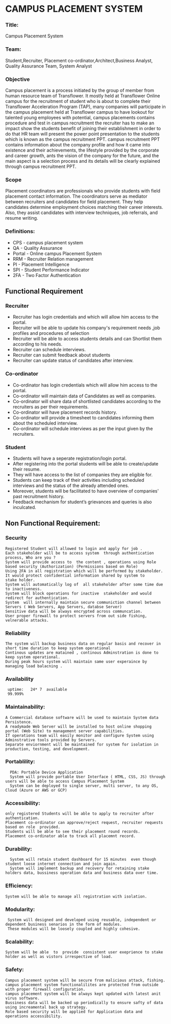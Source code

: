 # CAMPUS PLACEMENT SYSTEM



### Title:
Campus Placement System

### Team:
Student,Recruiter, Placement co-ordinator,Architect,Business Analyst, Quality Assurance Team, System Analyst

### Objective
Campus placement is a process initiated by the group of member from human resource team of Transflower. It mostly held at Transflower Online campus for the recruitment of student who is about to complete their Transflower Acceleration Program (TAP), many companies will participate in the campus placement held at Transflower campus to have lookout for talented young employees with potential, campus placements  contains procedure and test in campus recruitment the recruiter has to make an impact show the students benefit of joining their establishment in order to do that HR team will present the power point presentation to the students which is known as the campus recruitment PPT. campus recruitment PPT contains information about the company profile and how it came into existence and their achievements, the lifestyle provided by the corporate and career growth, ants the vision of the company for the future, and the main aspect is a selection process and its details will be clearly explained through campus recruitment PPT.

### Scope

Placement coordinators are professionals who provide students with field placement contact information. The coordinators serve as mediator between recruiters and candidates for field placement.
They help candidates determine employment choices matching their career interests. Also, they assist candidates with interview techniques, job referrals, and resume writing.

### Definitions:

- CPS - campus placement system
- QA - Quality Assurance
- Portal - Online campus Placement System 
- RRM - Recruiter Relation management
- PI - Placement Intelligence
- SPI - Student Performance Indicator
- 2FA - Two Factor Authentication


## Functional Requirement
### Recruiter 
- Recruiter has login credentials and which will 
  allow him access to the portal.
- Recruiter will be able to update his company's
  requirement needs ,job profiles and procedures of selection
- Recruiter will be able to access students details
  and  can Shortlist them according  to his needs.
- Recruiter can schedule interviews.
- Recruiter can submit feedback about students  
- Recruiter can update status of candidates after interview.

### Co-ordinator
-  Co-ordinator has login credentials which will 
  allow him access to the portal.
- Co-ordinator will maintain data of Candidates as well as companies.
- Co-ordinator will share data of shortlisted candidates according to the recruiters as per their requirements.
- Co-ordinator will have placement records history.
- Co-ordinator will provide a timesheet to candidates informing them about the scheduled interview.
- Co-ordinator will schedule interviews as per the input given by the recruiters.  

### Student
- Students will have a seperate registration/login portal.
- After registering into the portal students will be able to create/update their resume. 
- They will have access to the list of companies they are eligible for. 
- Students can keep track of their activities including scheduled interviews and the status of the already attended ones. 
- Moreover, students will be facilitated to have overview of companies' past recruitment history. 
- Feedback mechanism for student’s grievances and queries is also inculcated.

## Non Functional Requirement:

### Security
	Registered Student will allowed to login and apply for job .	
	Each stakeholder will be to access system  through authentication process, Who are you ?
	System will provide access to  the content , operations using Role based security (Authorization) (Permissions based on Role)
	Using 2FA in all registration which will be performed by stakeholder. It would protect confidential information shared by system to 
	stake holder.
	System will automatically log of  all stakeholder after some time due to inactiveness.
	System will block operations for inactive  stakeholder and would redirect for authentication.
	System  will internally maintain secure communiction channel between Servers ( Web Servers, App Servers, databse Server)
	Sensitive data will be always encrypted across communcation.
	User proper firewall to protect servers from out side fishing, velnerable attacks.


### Reliability
	The system will backup business data on regular basis and recover in short time duration to keep system operational
	Continous updates are matained , continous Adminstration is done to keep system operational.
	During peak hours system will maintain same user experaince by managing load balacning .

### Availability
	 uptime:   24* 7  available
	 99.999%

### Maintainability:
	A Commercial database software will be used to maintain System data Persistence.
	A readymade Web Server will be installed to host online shopping portal (Web Site) to management server capabilities.
	IT operations team will easily monitor and configure System using Adminstrative tools provided by Servers.
	Separate enviornment will be maintained for system for isolation in  production, testing, and development.

### Portablility:
	  PDA: Portable Device Application
	  System will provide portable User Interface ( HTML, CSS, JS) through  users will be able to access Campus Placement System
	  System can be deployed to single server, multi server, to any OS, Cloud (Azure or AWS or GCP)


### Accessibility:
	only registered Students will be able to apply to recruiter after authentication.
	Placement co-ordinator can approve/reject request, recruiter requests  based on role  provided.
	Students will be able to see their placement round records.
	Placement co-ordinator able to track all placemnt record.

### Durability:
	  System will retain student dashboard for 15 minutes  even though student loose internet connection and join again.
	  System will implement backup and recovery for retaining stake holders data, bussiness operation data and business data over time.

### Efficiency:
	System will be able to manage all registration with isolation.

### Modularity:
	 System will designed and developed using reusable, independent or dependent business senarios in the form of modules.
	 These modules will be loosely coupled and highly cohesive.

### Scalability:
	System will be able  to  provide  consistent user exeprience to stake holder as well as vistors irrespective of load.

### Safety:
	
	Campus placement system will be secure from malicious attack, fishing.
	campus placement system functionalilites are protected from outside with proper firewall configuration.
	campus placement system will be always kept updated with latest anit virus software.
	Bussiness data will be backed up periodically to ensure safty of data using increamental back up strategy.
	Role based security will be applied for Application data and operations accessibility.



